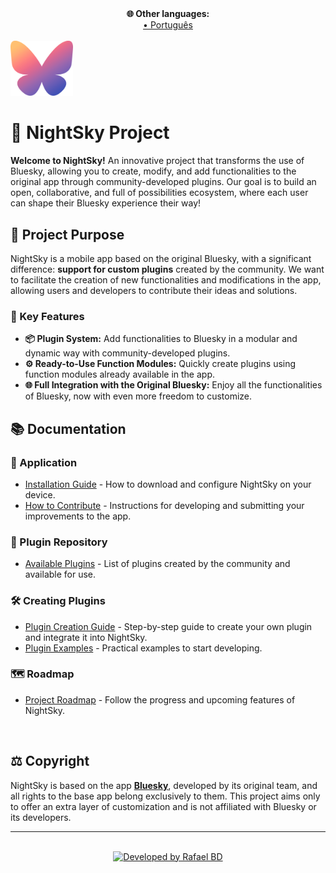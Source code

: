 <!-- outros idiomas -->
<div align="center">
    <div style="font-size: 14px; font-weight: bold;">
        🌐 Other languages:
    </div>
    <a href="./langs/README-pt_br.md">• Português</a>
    <!-- <a href="./langs/README-es.md">Español</a> •
    <a href="./langs/README-fr.md">Français</a> •
    <a href="./langs/README-de.md">Deutsch</a> •
    <a href="./langs/README-jp.md">日本語</a> -->
</div>
</br>
<div>
    <img src="../assets/logo.png" alt="NightSky Logo" width="100px"/>
</div>

# 🌌 NightSky Project

**Welcome to NightSky!** An innovative project that transforms the use of Bluesky, allowing you to create, modify, and add functionalities to the original app through community-developed plugins. Our goal is to build an open, collaborative, and full of possibilities ecosystem, where each user can shape their Bluesky experience their way!

## 🎯 Project Purpose

NightSky is a mobile app based on the original Bluesky, with a significant difference: **support for custom plugins** created by the community. We want to facilitate the creation of new functionalities and modifications in the app, allowing users and developers to contribute their ideas and solutions.

### 🧩 Key Features

- **📦 Plugin System:** Add functionalities to Bluesky in a modular and dynamic way with community-developed plugins.
- **⚙️ Ready-to-Use Function Modules:** Quickly create plugins using function modules already available in the app.
- **🌐 Full Integration with the Original Bluesky:** Enjoy all the functionalities of Bluesky, now with even more freedom to customize.

## 📚 Documentation

### 🚀 Application

- [Installation Guide](#) - How to download and configure NightSky on your device.
- [How to Contribute](#) - Instructions for developing and submitting your improvements to the app.

### 🧩 Plugin Repository

- [Available Plugins](#) - List of plugins created by the community and available for use.

### 🛠️ Creating Plugins

- [Plugin Creation Guide](#) - Step-by-step guide to create your own plugin and integrate it into NightSky.
- [Plugin Examples](#) - Practical examples to start developing.

### 🗺️ Roadmap

- [Project Roadmap](#) - Follow the progress and upcoming features of NightSky.

<!--
</br>

## 🤝 Supporters

 We want to immensely thank our supporters, who help keep NightSky running and allow us to continue creating a better app for everyone. 💙

<div align="center">
  <img src="link_to_sponsors_image_here" alt="Project Sponsors" width="600px"/>
</div> -->

</br>

## ⚖️ Copyright

NightSky is based on the app [**Bluesky**](https://github.com/bluesky-social), developed by its original team, and all rights to the base app belong exclusively to them. This project aims only to offer an extra layer of customization and is not affiliated with Bluesky or its developers.

---
</br>

<!-- ### 📬 Contact

- Discord: [NightSky Community](#)
- Twitter: [@NightSkyProject](#)
- Email: nightsky@project.com

--- -->

<!-- 
</br>

## 🎁 Support the Project
<div align="center">
    <a href="https://www.buymeacoffee.com/nightskyproject" target="_blank">
        <img src="https://cdn.buymeacoffee.com/buttons/v2/default-yellow.png" alt="Buy Me A Coffee" width="217px"/>
    </a>
</div> 

--- -->
<div align="center">
    <a href="https://www.github.com/Rafael-BD" target="_blank">
    <img src="https://img.shields.io/badge/Developed%20by-Rafael%20BD-blue?style=for-the-badge&logo=github" alt="Developed by Rafael BD"/>
    </a>
</div>
